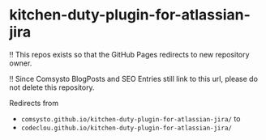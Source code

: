 # kitchen-duty-plugin-for-atlassian-jira

:bangbang: This repos exists so that the GitHub Pages redirects to new repository owner.

:bangbang: Since Comsysto BlogPosts and SEO Entries still link to this url, please do not delete this repository.


Redirects from
 * `comsysto.github.io/kitchen-duty-plugin-for-atlassian-jira/`
to
 * `codeclou.github.io/kitchen-duty-plugin-for-atlassian-jira/`
